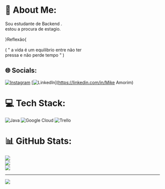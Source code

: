 # 💫 About Me:
Sou estudante de Backend .<br>estou a procura de estagio.<br><br>        }Reflexão{<br><br>( " a vida é um equilibrio entre não ter <br>    pressa e não perde tempo " )<br>


## 🌐 Socials:
[![Instagram](https://img.shields.io/badge/Instagram-%23E4405F.svg?logo=Instagram&logoColor=white)](https://instagram.com/mikee.amorim) [![LinkedIn](https://img.shields.io/badge/LinkedIn-%230077B5.svg?logo=linkedin&logoColor=white)](https://linkedin.com/in/Mike Amorim) 

# 💻 Tech Stack:
![Java](https://img.shields.io/badge/java-%23ED8B00.svg?style=for-the-badge&logo=java&logoColor=white) ![Google Cloud](https://img.shields.io/badge/Google%20Cloud-%234285F4.svg?style=for-the-badge&logo=google-cloud&logoColor=white) ![Trello](https://img.shields.io/badge/Trello-%23026AA7.svg?style=for-the-badge&logo=Trello&logoColor=white)
# 📊 GitHub Stats:
![](https://github-readme-stats.vercel.app/api?username=MikeLove20&theme=slateorange&hide_border=false&include_all_commits=false&count_private=false)<br/>
![](https://github-readme-streak-stats.herokuapp.com/?user=MikeLove20&theme=slateorange&hide_border=false)<br/>
![](https://github-readme-stats.vercel.app/api/top-langs/?username=MikeLove20&theme=slateorange&hide_border=false&include_all_commits=false&count_private=false&layout=compact)

---
[![](https://visitcount.itsvg.in/api?id=MikeLove20&icon=0&color=0)](https://visitcount.itsvg.in)

<!-- Proudly created with GPRM ( https://gprm.itsvg.in ) -->
